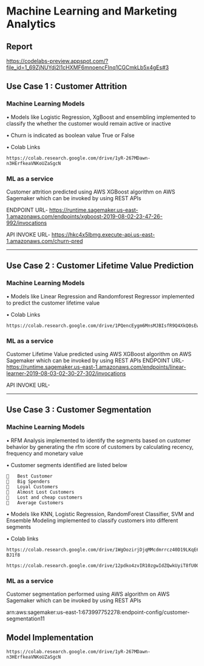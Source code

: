 # Machine Learning and Marketing Analytics

## Report

https://codelabs-preview.appspot.com/?file_id=1_69ZjNUYdj2l1cHXMF6mnoencFInq1CGCmkLb5x4gEs#3

## Use Case 1 : Customer Attrition
### Machine Learning Models

•	Models like Logistic Regression, XgBoost and ensembling implemented to classify the whether the customer would remain active or inactive

•	Churn is indicated as boolean value True or False

•	Colab Links

    https://colab.research.google.com/drive/1yR-267MDawn-n3HErfkeaVNKoUZaSgcN

### ML as a service

Customer attrition predicted using AWS XGBoost algorithm on AWS Sagemaker which can be invoked by using REST APIs

ENDPOINT URL-
https://runtime.sagemaker.us-east-1.amazonaws.com/endpoints/xgboost-2019-08-02-23-47-26-992/invocations

API
INVOKE URL- https://hkc4x5lbmg.execute-api.us-east-1.amazonaws.com/churn-pred

---------------------------------------------------------------------------------------------------------------------------------
## Use Case 2 : Customer Lifetime Value Prediction
### Machine Learning Models

•	Models like Linear Regression and Randomforest Regressor implemented to predict the customer lifetime value

•	Colab Links

    https://colab.research.google.com/drive/1PQencEygm6MnsMJBIsfR9Q4XkQ0sEwky

### ML as a service

Customer Lifetime Value predicted using AWS XGBoost algorithm on AWS Sagemaker which can be invoked by using REST APIs
ENDPOINT URL-
https://runtime.sagemaker.us-east-1.amazonaws.com/endpoints/linear-learner-2019-08-03-02-30-27-302/invocations

API INVOKE URL-

----------------------------------------------------------------------------------------
## Use Case 3 : Customer Segmentation

### Machine Learning Models

•	RFM Analysis implemented to identify the segments based on customer behavior by generating the rfm score of customers by calculating recency, frequency and monetary value 

•	Customer segments identified are listed below

    	Best Customer
    	Big Spenders
    	Loyal Customers
    	Almost Lost Customers
    	Lost and cheap customers
    	Average Customers

•	Models like KNN, Logistic Regression, RandomForest Classifier, SVM and Ensemble Modeling implemented to classify customers into different segments
 
 •	Colab links
 
    https://colab.research.google.com/drive/1WgOozirjDjqMMcdmrrcz40D19LKqE6I5#scrollTo=gXRcI5-BJ1f8
 
    https://colab.research.google.com/drive/12pdko4zvIR10zgwIdZQwkUyiT8fU0Q8i#scrollTo=_wliJzDXLqTU
 
### ML as a service

Customer segmentation performed using AWS algorithm on AWS Sagemaker which can be invoked by using REST APIs

arn:aws:sagemaker:us-east-1:673997752278:endpoint-config/customer-segmentation11

## Model Implementation

    https://colab.research.google.com/drive/1yR-267MDawn-n3HErfkeaVNKoUZaSgcN

